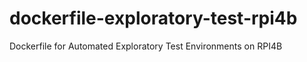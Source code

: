 # dockerfile-exploratory-test-rpi4b
Dockerfile for Automated Exploratory Test Environments on RPI4B
